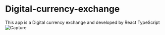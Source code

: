 # Digital-currency-exchange
This app is a Digital currency exchange and developed by React TypeScript
![Capture](https://user-images.githubusercontent.com/54766308/187373611-99665f40-790a-4611-ac59-8b6b00cd0acf.JPG)

